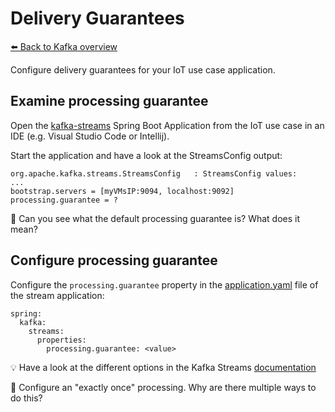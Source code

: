 # Delivery Guarantees

[⬅️ Back to Kafka overview](README.md)

Configure delivery guarantees for your IoT use case application.

## Examine processing guarantee

Open the [kafka-streams](uc-iot/kafka-stream) Spring Boot Application from the IoT use case in an IDE (e.g. Visual Studio Code or Intellij).

Start the application and have a look at the StreamsConfig output:

```
org.apache.kafka.streams.StreamsConfig   : StreamsConfig values: 
...
bootstrap.servers = [myVMsIP:9094, localhost:9092]
processing.guarantee = ?
```

📝 Can you see what the default processing guarantee is? What does it mean?

## Configure processing guarantee

Configure the `processing.guarantee` property in the [application.yaml](uc-iot/kafka-stream/src/main/resources/application.yaml) file of the stream application:

```
spring:
  kafka:
    streams:
      properties:
        processing.guarantee: <value>
```

💡 Have a look at the different options in the Kafka Streams [documentation](https://kafka.apache.org/32/documentation/streams/developer-guide/config-streams.html#processing-guarantee)

📝 Configure an "exactly once" processing. Why are there multiple ways to do this?
